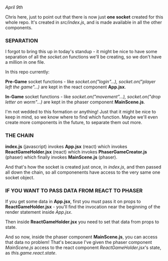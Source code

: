 _April 9th_

Chris here, just to point out that there is now just **one socket** created for this whole repo. It's created in _src/index.js_, and is made available in all the other components.

### SEPARATION

I forgot to bring this up in today's standup - it might be nice to have some separation of all the _socket.on_ functions we'll be creating, so we don't have a million in one file.

In this repo currently:

**Pre-Game** socket functions - like _socket.on("login"...), socket.on("player left the game"...)_ are kept in the react component **App.jsx**.

**In-Game** socket functions - like _socket.on("movement"...), socket.on("drop letter on worm"...)_ are kept in the phaser component **MainScene.js**.

I'm not wedded to this formation or anything! Just that it might be nice to keep in mind, so we know where to find which function. Maybe we'll even create more components in the future, to separate them out more.

### THE CHAIN

**index.js** (javascript) invokes **App.jsx** (react) which invokes **ReactGameHolder.jsx** (react) which invokes **PhaserGameCreator.js** (phaser) which finally invokes **MainScene.js** (phaser).

And that's how the socket is created just once, in _index.js_, and then passed all down the chain, so all componenents have access to the very same one socket object.

### IF YOU WANT TO PASS DATA FROM REACT TO PHASER

If you get some data in **App.jsx**, first you must pass it on props to **ReactGameHolder.jsx** - you'll find the invocation near the beginning of the render statement inside _App.jsx_.

Then inside **ReactGameHolder.jsx** you need to set that data from props to state.

And so now, inside the phaser component **MainScene.js**, you can access that data no problem! That's because I've given the phaser component _MainScene.js_ access to the react component _ReactGameHolder.jsx_'s state, as _this.game.react.state_.
